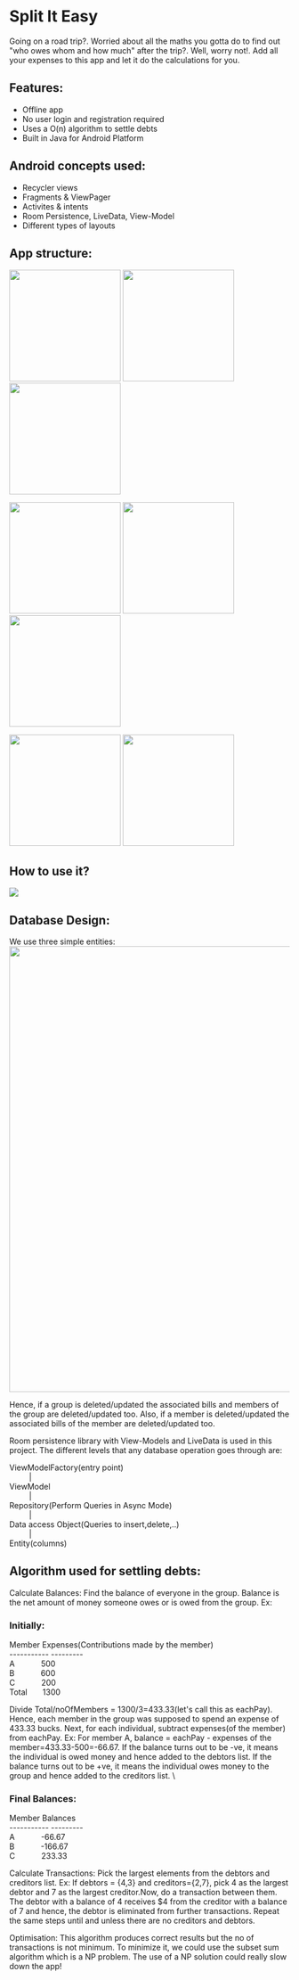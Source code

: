 # Split It Easy
Going on a road trip?.  Worried about all the maths you gotta do to find out "who owes whom and how much" after the trip?. Well, worry not!. Add all your expenses to this app and let it do the calculations for you.

## Features:
- Offline app
- No user login and registration required
- Uses a O(n) algorithm to settle debts
- Built in Java for Android Platform

## Android concepts used:
- Recycler views
- Fragments & ViewPager
- Activites & intents
- Room Persistence, LiveData, View-Model
- Different types of layouts

## App structure:
<img src="https://github.com/nishant-boro/split-it-easy-android/blob/master/screenshots/Screenshot_1.png" width="200"> <img src="https://github.com/nishant-boro/split-it-easy-android/blob/master/screenshots/Screenshot_2.png" width="200"> <img src="https://github.com/nishant-boro/split-it-easy-android/blob/master/screenshots/Screenshot_3.png" width="200">

<img src="https://github.com/nishant-boro/split-it-easy-android/blob/master/screenshots/Screenshot_4.png" width="200"> <img src="https://github.com/nishant-boro/split-it-easy-android/blob/master/screenshots/Screenshot_5.png" width="200"> <img src="https://github.com/nishant-boro/split-it-easy-android/blob/master/screenshots/Screenshot_6.png" width="200">

<img src="https://github.com/nishant-boro/split-it-easy-android/blob/master/screenshots/Screenshot_7.png" width="200"> <img src="https://github.com/nishant-boro/split-it-easy-android/blob/master/screenshots/Screenshot_8.png" width="200">

## How to use it?
![](split_it_easy.gif)

## Database Design:
We use three simple entities:
<img src="https://github.com/nishant-boro/split-it-easy-android/blob/master/db_view.png" width="800">

Hence, if a group is deleted/updated the associated bills and members of the group are deleted/updated too. 
Also, if a member is deleted/updated the associated bills of the member are deleted/updated too.

Room persistence library with View-Models and LiveData is used in this project. The different levels that any database operation goes through are:

ViewModelFactory(entry point) \
&nbsp;&nbsp;&nbsp;&nbsp;&nbsp;&nbsp;&nbsp;&nbsp;&nbsp;| \
ViewModel \
&nbsp;&nbsp;&nbsp;&nbsp;&nbsp;&nbsp;&nbsp;&nbsp;&nbsp;| \
Repository(Perform Queries in Async Mode) \
&nbsp;&nbsp;&nbsp;&nbsp;&nbsp;&nbsp;&nbsp;&nbsp;&nbsp;| \
Data access Object(Queries to insert,delete,..) \
&nbsp;&nbsp;&nbsp;&nbsp;&nbsp;&nbsp;&nbsp;&nbsp;&nbsp;| \
Entity(columns)


## Algorithm used for settling debts:

Calculate Balances: Find the balance of everyone in the group. Balance is the net amount of money someone owes or is owed from the group. Ex:
### Initially: 
Member Expenses(Contributions made by the member) \
----------- --------- \
A&nbsp;&nbsp;&nbsp;&nbsp;&nbsp;&nbsp;&nbsp;&nbsp;&nbsp;&nbsp;&nbsp;&nbsp;500 \
B&nbsp;&nbsp;&nbsp;&nbsp;&nbsp;&nbsp;&nbsp;&nbsp;&nbsp;&nbsp;&nbsp;&nbsp;600 \
C&nbsp;&nbsp;&nbsp;&nbsp;&nbsp;&nbsp;&nbsp;&nbsp;&nbsp;&nbsp;&nbsp;&nbsp;200 \
Total&nbsp;&nbsp;&nbsp;&nbsp;&nbsp;&nbsp;&nbsp;1300

Divide Total/noOfMembers = 1300/3=433.33(let's call this as eachPay). Hence, each member in the group was supposed to spend an expense of 433.33 bucks. Next, for each individual, subtract expenses(of the member) from eachPay. Ex: For member A, balance = eachPay - expenses of the member=433.33-500=-66.67. If the balance turns out to be -ve, it means the individual is owed money and hence added to the debtors list. If the balance turns out to be +ve, it means the individual owes money to the group and hence added to the creditors list. \

### Final Balances:
Member Balances \
----------- --------- \
A&nbsp;&nbsp;&nbsp;&nbsp;&nbsp;&nbsp;&nbsp;&nbsp;&nbsp;&nbsp;&nbsp;&nbsp;-66.67  
B&nbsp;&nbsp;&nbsp;&nbsp;&nbsp;&nbsp;&nbsp;&nbsp;&nbsp;&nbsp;&nbsp;&nbsp;-166.67\
C&nbsp;&nbsp;&nbsp;&nbsp;&nbsp;&nbsp;&nbsp;&nbsp;&nbsp;&nbsp;&nbsp;&nbsp;233.33

Calculate Transactions: Pick the largest elements from the debtors and creditors list. Ex: If debtors = {4,3} and creditors={2,7}, pick 4 as the largest debtor and 7 as the largest creditor.Now, do a transaction between them. The debtor with a balance of 4 receives $4 from the creditor with a balance of 7 and hence, the debtor is eliminated from further transactions. Repeat the same steps until and unless there are no creditors and debtors.

Optimisation: This algorithm produces correct results but the no of transactions is not minimum. To minimize it, we could use the subset sum algorithm which is a NP problem. The use of a NP solution could really slow down the app!


